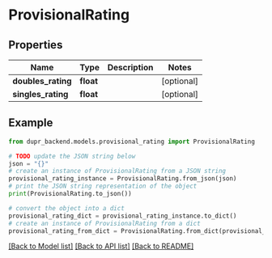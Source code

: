 # ProvisionalRating


## Properties

Name | Type | Description | Notes
------------ | ------------- | ------------- | -------------
**doubles_rating** | **float** |  | [optional] 
**singles_rating** | **float** |  | [optional] 

## Example

```python
from dupr_backend.models.provisional_rating import ProvisionalRating

# TODO update the JSON string below
json = "{}"
# create an instance of ProvisionalRating from a JSON string
provisional_rating_instance = ProvisionalRating.from_json(json)
# print the JSON string representation of the object
print(ProvisionalRating.to_json())

# convert the object into a dict
provisional_rating_dict = provisional_rating_instance.to_dict()
# create an instance of ProvisionalRating from a dict
provisional_rating_from_dict = ProvisionalRating.from_dict(provisional_rating_dict)
```
[[Back to Model list]](../README.md#documentation-for-models) [[Back to API list]](../README.md#documentation-for-api-endpoints) [[Back to README]](../README.md)


